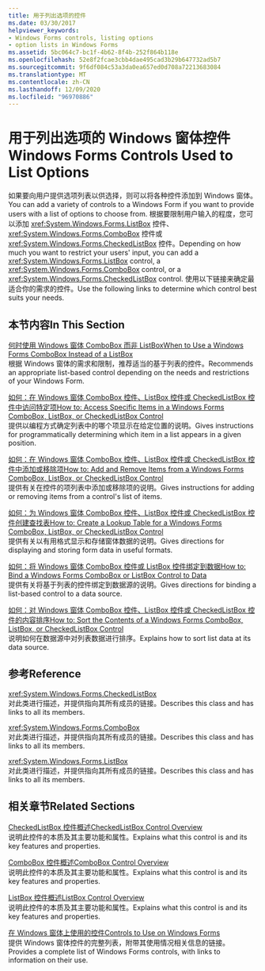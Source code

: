 ```yaml
---
title: 用于列出选项的控件
ms.date: 03/30/2017
helpviewer_keywords:
- Windows Forms controls, listing options
- option lists in Windows Forms
ms.assetid: 5bc064c7-bc1f-4b62-8f4b-252f864b118e
ms.openlocfilehash: 52e8f2fcae3cbb4dae495cad3b29b647732ad5b7
ms.sourcegitcommit: 9f6df084c53a3da0ea657ed0d708a72213683084
ms.translationtype: MT
ms.contentlocale: zh-CN
ms.lasthandoff: 12/09/2020
ms.locfileid: "96970886"
---
```

# <a name="windows-forms-controls-used-to-list-options"></a><span data-ttu-id="04334-102">用于列出选项的 Windows 窗体控件</span><span class="sxs-lookup"><span data-stu-id="04334-102">Windows Forms Controls Used to List Options</span></span>
<span data-ttu-id="04334-103">如果要向用户提供选项列表以供选择，则可以将各种控件添加到 Windows 窗体。</span><span class="sxs-lookup"><span data-stu-id="04334-103">You can add a variety of controls to a Windows Form if you want to provide users with a list of options to choose from.</span></span> <span data-ttu-id="04334-104">根据要限制用户输入的程度，您可以添加 <xref:System.Windows.Forms.ListBox> 控件、 <xref:System.Windows.Forms.ComboBox> 控件或 <xref:System.Windows.Forms.CheckedListBox> 控件。</span><span class="sxs-lookup"><span data-stu-id="04334-104">Depending on how much you want to restrict your users' input, you can add a <xref:System.Windows.Forms.ListBox> control, a <xref:System.Windows.Forms.ComboBox> control, or a <xref:System.Windows.Forms.CheckedListBox> control.</span></span> <span data-ttu-id="04334-105">使用以下链接来确定最适合你的需求的控件。</span><span class="sxs-lookup"><span data-stu-id="04334-105">Use the following links to determine which control best suits your needs.</span></span>  
  
## <a name="in-this-section"></a><span data-ttu-id="04334-106">本节内容</span><span class="sxs-lookup"><span data-stu-id="04334-106">In This Section</span></span>  
 [<span data-ttu-id="04334-107">何时使用 Windows 窗体 ComboBox 而非 ListBox</span><span class="sxs-lookup"><span data-stu-id="04334-107">When to Use a Windows Forms ComboBox Instead of a ListBox</span></span>](when-to-use-a-windows-forms-combobox-instead-of-a-listbox.md)  
 <span data-ttu-id="04334-108">根据 Windows 窗体的需求和限制，推荐适当的基于列表的控件。</span><span class="sxs-lookup"><span data-stu-id="04334-108">Recommends an appropriate list-based control depending on the needs and restrictions of your Windows Form.</span></span>  
  
 [<span data-ttu-id="04334-109">如何：在 Windows 窗体 ComboBox 控件、ListBox 控件或 CheckedListBox 控件中访问特定项</span><span class="sxs-lookup"><span data-stu-id="04334-109">How to: Access Specific Items in a Windows Forms ComboBox, ListBox, or CheckedListBox Control</span></span>](access-specific-items-in-a-wf-combobox-listbox-or-checkedlistbox.md)  
 <span data-ttu-id="04334-110">提供以编程方式确定列表中的哪个项显示在给定位置的说明。</span><span class="sxs-lookup"><span data-stu-id="04334-110">Gives instructions for programmatically determining which item in a list appears in a given position.</span></span>  
  
 [<span data-ttu-id="04334-111">如何：在 Windows 窗体 ComboBox 控件、ListBox 控件或 CheckedListBox 控件中添加或移除项</span><span class="sxs-lookup"><span data-stu-id="04334-111">How to: Add and Remove Items from a Windows Forms ComboBox, ListBox, or CheckedListBox Control</span></span>](add-and-remove-items-from-a-wf-combobox.md)  
 <span data-ttu-id="04334-112">提供有关在控件的项列表中添加或移除项的说明。</span><span class="sxs-lookup"><span data-stu-id="04334-112">Gives instructions for adding or removing items from a control's list of items.</span></span>  
  
 [<span data-ttu-id="04334-113">如何：为 Windows 窗体 ComboBox 控件、ListBox 控件或 CheckedListBox 控件创建查找表</span><span class="sxs-lookup"><span data-stu-id="04334-113">How to: Create a Lookup Table for a Windows Forms ComboBox, ListBox, or CheckedListBox Control</span></span>](create-a-lookup-table-for-a-wf-combobox-listbox.md)  
 <span data-ttu-id="04334-114">提供有关以有用格式显示和存储窗体数据的说明。</span><span class="sxs-lookup"><span data-stu-id="04334-114">Gives directions for displaying and storing form data in useful formats.</span></span>  
  
 [<span data-ttu-id="04334-115">如何：将 Windows 窗体 ComboBox 控件或 ListBox 控件绑定到数据</span><span class="sxs-lookup"><span data-stu-id="04334-115">How to: Bind a Windows Forms ComboBox or ListBox Control to Data</span></span>](how-to-bind-a-windows-forms-combobox-or-listbox-control-to-data.md)  
 <span data-ttu-id="04334-116">提供有关将基于列表的控件绑定到数据源的说明。</span><span class="sxs-lookup"><span data-stu-id="04334-116">Gives directions for binding a list-based control to a data source.</span></span>  
  
 [<span data-ttu-id="04334-117">如何：对 Windows 窗体 ComboBox 控件、ListBox 控件或 CheckedListBox 控件的内容排序</span><span class="sxs-lookup"><span data-stu-id="04334-117">How to: Sort the Contents of a Windows Forms ComboBox, ListBox, or CheckedListBox Control</span></span>](sort-the-contents-of-a-wf-combobox-listbox-or-checkedlistbox-control.md)  
 <span data-ttu-id="04334-118">说明如何在数据源中对列表数据进行排序。</span><span class="sxs-lookup"><span data-stu-id="04334-118">Explains how to sort list data at its data source.</span></span>  
  
## <a name="reference"></a><span data-ttu-id="04334-119">参考</span><span class="sxs-lookup"><span data-stu-id="04334-119">Reference</span></span>  
 <xref:System.Windows.Forms.CheckedListBox>  
 <span data-ttu-id="04334-120">对此类进行描述，并提供指向其所有成员的链接。</span><span class="sxs-lookup"><span data-stu-id="04334-120">Describes this class and has links to all its members.</span></span>  
  
 <xref:System.Windows.Forms.ComboBox>  
 <span data-ttu-id="04334-121">对此类进行描述，并提供指向其所有成员的链接。</span><span class="sxs-lookup"><span data-stu-id="04334-121">Describes this class and has links to all its members.</span></span>  
  
 <xref:System.Windows.Forms.ListBox>  
 <span data-ttu-id="04334-122">对此类进行描述，并提供指向其所有成员的链接。</span><span class="sxs-lookup"><span data-stu-id="04334-122">Describes this class and has links to all its members.</span></span>  
  
## <a name="related-sections"></a><span data-ttu-id="04334-123">相关章节</span><span class="sxs-lookup"><span data-stu-id="04334-123">Related Sections</span></span>  
 [<span data-ttu-id="04334-124">CheckedListBox 控件概述</span><span class="sxs-lookup"><span data-stu-id="04334-124">CheckedListBox Control Overview</span></span>](checkedlistbox-control-overview-windows-forms.md)  
 <span data-ttu-id="04334-125">说明此控件的本质及其主要功能和属性。</span><span class="sxs-lookup"><span data-stu-id="04334-125">Explains what this control is and its key features and properties.</span></span>  
  
 [<span data-ttu-id="04334-126">ComboBox 控件概述</span><span class="sxs-lookup"><span data-stu-id="04334-126">ComboBox Control Overview</span></span>](combobox-control-overview-windows-forms.md)  
 <span data-ttu-id="04334-127">说明此控件的本质及其主要功能和属性。</span><span class="sxs-lookup"><span data-stu-id="04334-127">Explains what this control is and its key features and properties.</span></span>  
  
 [<span data-ttu-id="04334-128">ListBox 控件概述</span><span class="sxs-lookup"><span data-stu-id="04334-128">ListBox Control Overview</span></span>](listbox-control-overview-windows-forms.md)  
 <span data-ttu-id="04334-129">说明此控件的本质及其主要功能和属性。</span><span class="sxs-lookup"><span data-stu-id="04334-129">Explains what this control is and its key features and properties.</span></span>  
  
 [<span data-ttu-id="04334-130">在 Windows 窗体上使用的控件</span><span class="sxs-lookup"><span data-stu-id="04334-130">Controls to Use on Windows Forms</span></span>](controls-to-use-on-windows-forms.md)  
 <span data-ttu-id="04334-131">提供 Windows 窗体控件的完整列表，附带其使用情况相关信息的链接。</span><span class="sxs-lookup"><span data-stu-id="04334-131">Provides a complete list of Windows Forms controls, with links to information on their use.</span></span>
